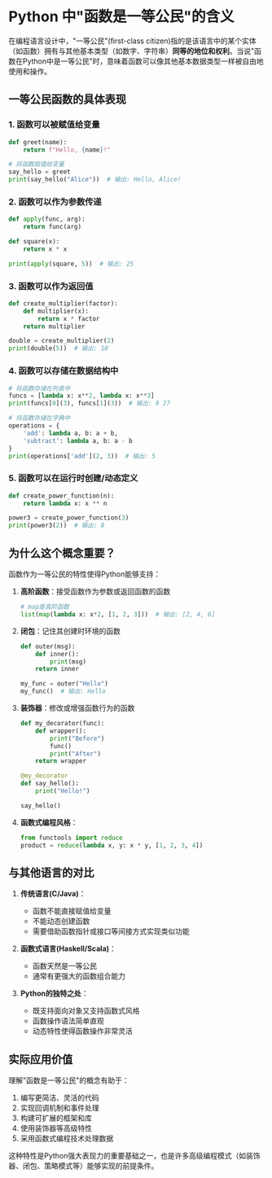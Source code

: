 # Python 中"函数是一等公民"的含义

在编程语言设计中，"一等公民"(first-class citizen)指的是该语言中的某个实体（如函数）拥有与其他基本类型（如数字、字符串）**同等的地位和权利**。当说"函数在Python中是一等公民"时，意味着函数可以像其他基本数据类型一样被自由地使用和操作。

## 一等公民函数的具体表现

### 1. 函数可以被赋值给变量
```python
def greet(name):
    return f"Hello, {name}!"

# 将函数赋值给变量
say_hello = greet
print(say_hello("Alice"))  # 输出: Hello, Alice!
```

### 2. 函数可以作为参数传递
```python
def apply(func, arg):
    return func(arg)

def square(x):
    return x * x

print(apply(square, 5))  # 输出: 25
```

### 3. 函数可以作为返回值
```python
def create_multiplier(factor):
    def multiplier(x):
        return x * factor
    return multiplier

double = create_multiplier(2)
print(double(5))  # 输出: 10
```

### 4. 函数可以存储在数据结构中
```python
# 将函数存储在列表中
funcs = [lambda x: x**2, lambda x: x**3]
print(funcs[0](3), funcs[1](3))  # 输出: 9 27

# 将函数存储在字典中
operations = {
    'add': lambda a, b: a + b,
    'subtract': lambda a, b: a - b
}
print(operations['add'](2, 3))  # 输出: 5
```

### 5. 函数可以在运行时创建/动态定义
```python
def create_power_function(n):
    return lambda x: x ** n

power3 = create_power_function(3)
print(power3(2))  # 输出: 8
```

## 为什么这个概念重要？

函数作为一等公民的特性使得Python能够支持：

1. **高阶函数**：接受函数作为参数或返回函数的函数
   ```python
   # map是高阶函数
   list(map(lambda x: x*2, [1, 2, 3]))  # 输出: [2, 4, 6]
   ```

2. **闭包**：记住其创建时环境的函数
   ```python
   def outer(msg):
       def inner():
           print(msg)
       return inner
   
   my_func = outer("Hello")
   my_func()  # 输出: Hello
   ```

3. **装饰器**：修改或增强函数行为的函数
   ```python
   def my_decorator(func):
       def wrapper():
           print("Before")
           func()
           print("After")
       return wrapper
   
   @my_decorator
   def say_hello():
       print("Hello!")
   
   say_hello()
   ```

4. **函数式编程风格**：
   ```python
   from functools import reduce
   product = reduce(lambda x, y: x * y, [1, 2, 3, 4])
   ```

## 与其他语言的对比

1. **传统语言(C/Java)**：
   - 函数不能直接赋值给变量
   - 不能动态创建函数
   - 需要借助函数指针或接口等间接方式实现类似功能

2. **函数式语言(Haskell/Scala)**：
   - 函数天然是一等公民
   - 通常有更强大的函数组合能力

3. **Python的独特之处**：
   - 既支持面向对象又支持函数式风格
   - 函数操作语法简单直观
   - 动态特性使得函数操作非常灵活

## 实际应用价值

理解"函数是一等公民"的概念有助于：

1. 编写更简洁、灵活的代码
2. 实现回调机制和事件处理
3. 构建可扩展的框架和库
4. 使用装饰器等高级特性
5. 采用函数式编程技术处理数据

这种特性是Python强大表现力的重要基础之一，也是许多高级编程模式（如装饰器、闭包、策略模式等）能够实现的前提条件。